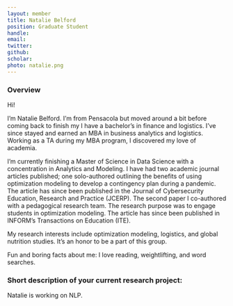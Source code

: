 ```yaml
---
layout: member
title: Natalie Belford  
position: Graduate Student
handle: 
email:  
twitter:
github:
scholar: 
photo: natalie.png
---
```


### Overview

Hi!

I’m Natalie Belford. I’m from Pensacola but moved around a bit before coming back to finish my I have
a bachelor’s in finance and logistics. I’ve since stayed and earned an MBA in business analytics
and logistics. Working as a TA during my MBA program, I discovered my love of academia. 

I’m currently finishing a Master of Science in Data Science with a concentration in Analytics and Modeling.
I have had two academic journal articles published; one solo-authored outlining the benefits of using
optimization modeling to develop a contingency plan during a pandemic. The article has since been
published in the Journal of Cybersecurity Education, Research and Practice (JCERP). The second
paper I co-authored with a pedagogical research team. The research purpose was to engage students
in optimization modeling. The article has since been published in INFORM’s Transactions on
Education (ITE).

My research interests include optimization modeling, logistics, and global nutrition studies. It’s an
honor to be a part of this group.

Fun and boring facts about me: I love reading, weightlifting, and word searches.

### Short description of your current research project:

Natalie is working on NLP. 
